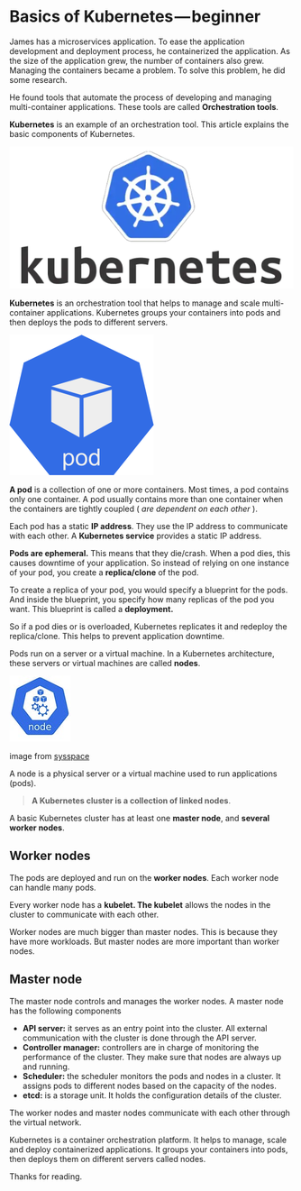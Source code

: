 # Basics of Kubernetes — beginner
James has a microservices application. To ease the application development and deployment process, he containerized the application. As the size of the application grew, the number of containers also grew. Managing the containers became a problem. To solve this problem, he did some research.

He found tools that automate the process of developing and managing multi-container applications. These tools are called **Orchestration tools**.

**Kubernetes** is an example of an orchestration tool. This article explains the basic components of Kubernetes.

![](_assets/1!UgVtOlgQEE1XEnY-7lLdTA.png)

**Kubernetes** is an orchestration tool that helps to manage and scale multi-container applications. Kubernetes groups your containers into pods and then deploys the pods to different servers.

![](_assets/1!2Q4FsymDIDtWS_aqiDbwSA.png)

**A pod** is a collection of one or more containers. Most times, a pod contains only one container. A pod usually contains more than one container when the containers are tightly coupled ( _are dependent on each other_ ).

Each pod has a static **IP address**. They use the IP address to communicate with each other. A **Kubernetes service** provides a static IP address.

**Pods are ephemeral.** This means that they die/crash. When a pod dies, this causes downtime of your application. So instead of relying on one instance of your pod, you create a **replica/clone** of the pod.

To create a replica of your pod, you would specify a blueprint for the pods. And inside the blueprint, you specify how many replicas of the pod you want. This blueprint is called a **deployment.**

So if a pod dies or is overloaded, Kubernetes replicates it and redeploy the replica/clone. This helps to prevent application downtime.

Pods run on a server or a virtual machine. In a Kubernetes architecture, these servers or virtual machines are called **nodes**.

![](_assets/1!ER-4hz_zJr232_EhvIAciA.png.jpg)

image from [sysspace](https://www.sysspace.net/post/kubernetes-diving-in)

A node is a physical server or a virtual machine used to run applications (pods).

> **A Kubernetes cluster is a collection of linked nodes**.

A basic Kubernetes cluster has at least one **master node**, and **several worker nodes**.

Worker nodes
------------

The pods are deployed and run on the **worker nodes**. Each worker node can handle many pods.

Every worker node has a **kubelet. The kubelet** allows the nodes in the cluster to communicate with each other.

Worker nodes are much bigger than master nodes. This is because they have more workloads. But master nodes are more important than worker nodes.

Master node
-----------

The master node controls and manages the worker nodes. A master node has the following components

*   **API server:** it serves as an entry point into the cluster. All external communication with the cluster is done through the API server.
*   **Controller manager:** controllers are in charge of monitoring the performance of the cluster. They make sure that nodes are always up and running.
*   **Scheduler:** the scheduler monitors the pods and nodes in a cluster. It assigns pods to different nodes based on the capacity of the nodes.
*   **etcd:** is a storage unit. It holds the configuration details of the cluster.

The worker nodes and master nodes communicate with each other through the virtual network.

Kubernetes is a container orchestration platform. It helps to manage, scale and deploy containerized applications. It groups your containers into pods, then deploys them on different servers called nodes.

Thanks for reading.